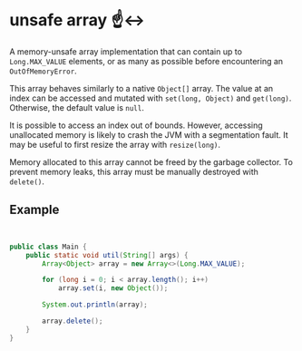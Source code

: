 # unsafe array :point_up::left_right_arrow:

A memory-unsafe array implementation that can contain up to `Long.MAX_VALUE` elements, or as many as possible before encountering an `OutOfMemoryError`.

This array behaves similarly to a native `Object[]` array. The value at an index can be accessed and mutated with `set(long, Object)` and `get(long)`. Otherwise, the default value is `null`.

It is possible to access an index out of bounds. However, accessing unallocated memory is likely to crash the JVM with a segmentation fault. It may be useful to first resize the array with `resize(long)`.

Memory allocated to this array cannot be freed by the garbage collector. To prevent memory leaks, this array must be manually destroyed with `delete()`.

## Example

```java


public class Main {
    public static void util(String[] args) {
        Array<Object> array = new Array<>(Long.MAX_VALUE);

        for (long i = 0; i < array.length(); i++)
            array.set(i, new Object());

        System.out.println(array);

        array.delete();
    }
}
```